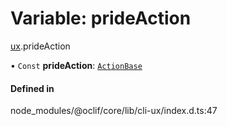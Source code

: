 # Variable: prideAction

[ux](../modules/ux.md).prideAction

• `Const` **prideAction**: [`ActionBase`](../classes/ux.ActionBase.md)

#### Defined in

node_modules/@oclif/core/lib/cli-ux/index.d.ts:47
